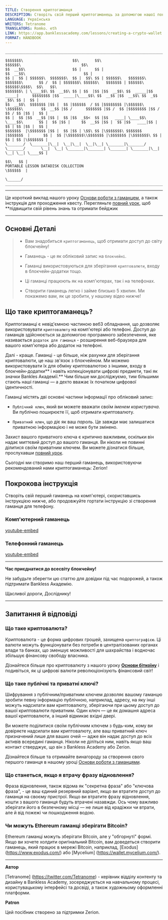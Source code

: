 ```yaml
---
TITLE: Створення криптогаманця
DESCRIPTION: Створіть свій перший криптогаманець за допомогою нашої покрокової інструкції.
LANGUAGE: Українська
WRITERS: Tetranome
TRANSLATORS: Romko. eth
LINK: https://app.banklessacademy.com/lessons/creating-a-crypto-wallet
FORMAT: HANDBOOK
---
```


```
__________________________________________________________________________________________________________________________________________________________

$$$$$$$\                      $$\       $$\                                      $$$$$$\                           $$\                                   
$$  __$$\                     $$ |      $$ |                                    $$  __$$\                          $$ |                                  
$$ |  $$ | $$$$$$\  $$$$$$$\  $$ |  $$\ $$ | $$$$$$\   $$$$$$$\  $$$$$$$\       $$ /  $$ | $$$$$$$\ $$$$$$\   $$$$$$$ | $$$$$$\  $$$$$$\$$$$\  $$\   $$\ 
$$$$$$$\ | \____$$\ $$  __$$\ $$ | $$  |$$ |$$  __$$\ $$  _____|$$  _____|      $$$$$$$$ |$$  _____|\____$$\ $$  __$$ |$$  __$$\ $$  _$$  _$$\ $$ |  $$ |
$$  __$$\  $$$$$$$ |$$ |  $$ |$$$$$$  / $$ |$$$$$$$$ |\$$$$$$\  \$$$$$$\        $$  __$$ |$$ /      $$$$$$$ |$$ /  $$ |$$$$$$$$ |$$ / $$ / $$ |$$ |  $$ |
$$ |  $$ |$$  __$$ |$$ |  $$ |$$  _$$<  $$ |$$   ____| \____$$\  \____$$\       $$ |  $$ |$$ |     $$  __$$ |$$ |  $$ |$$   ____|$$ | $$ | $$ |$$ |  $$ |
$$$$$$$  |\$$$$$$$ |$$ |  $$ |$$ | \$$\ $$ |\$$$$$$$\ $$$$$$$  |$$$$$$$  |      $$ |  $$ |\$$$$$$$\\$$$$$$$ |\$$$$$$$ |\$$$$$$$\ $$ | $$ | $$ |\$$$$$$$ |
\_______/  \_______|\__|  \__|\__|  \__|\__| \_______|\_______/ \_______/       \__|  \__| \_______|\_______| \_______| \_______|\__| \__| \__| \____$$ |
                                                                                                                                               $$\   $$ |
PORTABLE LESSON DATADISK COLLECTION                                                                                                            \$$$$$$  |
                                                                                                                                                \______/
__________________________________________________________________________________________________________________________________________________________
```

---

Це короткий виклад нашого уроку [Основи роботи з гаманцем](https://app.banklessacademy.com/lessons/wallet-basics), а також інструкція для проходження квесту. Перегляньте [повний урок](https://app.banklessacademy.com/lessons/wallet-basics), щоб \*\*підвищити свій рівень знань та отримати бейджик

---

## Основні Деталі

> - Вам знадобиться `криптогаманець`, щоб отримати доступ до світу блокчейну!
>
> - Гаманець - це як обліковий запис на `блокчейні`.
>
> - Гаманці використовуються для зберігання `криптовалюти`, входу в блокчейн-додатки тощо.
>
> - Ці гаманці працюють як на комп'ютерах, так і на телефонах.
>
> - Створити гаманець легко і займе близько 5 хвилин. Ми покажемо вам, як це зробити, у нашому відео нижче!

## Що таке криптогаманець?

Криптогаманці є невід'ємною частиною веб3 обладнання, що дозволяє використовувати `криптовалюту` на комп'ютері або телефоні. Доступ до гаманців здійснюється за допомогою програмного забезпечення, яке називається `додаток для гаманця` - розширення веб-браузера для вашого комп'ютера або додаток на телефоні.

Далі - краще. Гаманці - це більше, ніж рахунки для зберігання криптовалюти, це наш зв'язок з блокчейном. Ми можемо використовувати їх для обміну криптовалютою з іншими, входу в блокчейн-додатки\*\* і навіть колекціонувати цифрові предмети, такі як значки Bankles Академії.\*\* Чим більше ми досліджуємо, тим більшими стають наші гаманці — а дехто вважає їх початком цифрової ідентичності.

Гаманці містять дві основні частини інформації про обліковий запис:

- `Публічний ключ`, який ви можете вважати своїм _іменем користувача_. Ви публічно поширюєте її, щоб отримати криптовалюту.

- `Приватний ключ`, що діє як ваш _пароль_. Це завжди має залишатися приватною інформацією і не може бути змінено.

Захист вашого приватного ключа є критично важливим, оскільки він надає миттєвий доступ до вашого гаманця. Ви ніколи не повинні ділитися своїм приватним ключем. Ви можете дізнатися більше, прослухавши [повний урок](https://app.banklessacademy.com/lessons/wallet-basics).

Сьогодні ми створимо наш перший гаманець, використовуючи рекомендований нами криптогаманець: Zerion!

## Покрокова інструкція

Створіть свій перший гаманець на комп'ютері, скориставшись інструкцією нижче, або продовжуйте гортати інструкцію зі створення гаманця для телефону.

### Комп'ютерний гаманець

[youtube-embed](https://www.youtube-nocookie.com/embed/czL_qQ39AH0)

### Телефонний гаманець

[youtube-embed](https://www.youtube-nocookie.com/embed/SFbo9QsO2t4)

---

**Час приєднатися до всесвіту блокчейну!**

Не забудьте зберегти цю статтю для довідки під час подорожей, а також підтримати Bankless Академію.

Щасливої дороги, Досліднику!

---

## Запитання й відповіді

### Що таке криптовалюта?

Криптовалюта - це форма цифрових грошей, захищена `криптографією`. Ці валюти можуть функціонувати без потреби в централізованих органах влади та банках, що зменшує можливості для шахрайства і водночас збільшує фінансову свободу власника.

Дізнайтеся більше про криптовалюту з нашого уроку **[Основи біткоїну](https://app.banklessacademy.com/lessons/bitcoin-basics)** і подивіться, як ці цифрові валюти революціонізують фінансовий світ!

### Що таке публічні та приватні ключі?

Шифрування з публічним/приватним ключем дозволяє вашому гаманцю зробити певну інформацію публічною, наприклад, адресу, на яку інші можуть надсилати вам криптовалюту, зберігаючи при цьому доступ до вашої криптовалюти приватним. Один ключ — це як домашня адреса вашої криптовалюти, а інший відмикає вхідні двері.

Ви можете поділитися своїм публічним ключем з будь-ким, кому ви довіряєте надсилати вам криптовалюту, але ваш приватний ключ призначений лише для ваших очей — адже він надає доступ до всіх активів всередині гаманця. Ніколи не діліться ним, навіть якщо ваш контакт стверджує, що він з Bankless Academy або Zerion.

Дізнайтеся більше та отримайте винагороду за створення свого першого гаманця в нашому уроці [Основи роботи з гаманцями](https://app.banklessacademy.com/lessons/wallet-basics).

### Що станеться, якщо я втрачу фразу відновлення?

Фраза відновлення, також відома як "секретна фраза" або "ключова фраза", - це ваш єдиний резервний варіант, якщо ви втратите доступ до гаманця на своєму пристрої. Якщо ви втратите фразу відновлення, кошти з вашого гаманця будуть втрачені назавжди. Ось чому важливо зберігати його в безпечному місці — не лише від крадіжки чи втрати, але й від пожежі чи пошкодження водою.

### Чи можуть Ethereum гаманці зберігати Bitcoin?

Ethereum гаманці можуть зберігати Bitcoin, але у "обгорнуті" формі. Якщо ви хочете холдити оригінальний Bitcoin, вам доведеться створити гаманець, який працює в мережі Bitcoin, наприклад, [Exodus] (https://www.exodus.com/) або [Mycelium] (https://wallet.mycelium.com/).

---

**Автор**

[Tetranome] (https://twitter.com/Tetranome) - керівник відділу контенту та дизайну в Bankless Academy, зосереджується на навчальному процесі, користувацькому інтерфейсі та досвіді, а також художньому оформленні платформи.

**Patron**

Цей посібник створено за підтримки Zerion.
